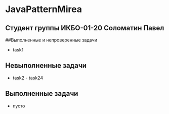 # JavaPatternMirea

## Студент группы ИКБО-01-20 Соломатин Павел

##Выполненные и непроверенные задачи

- task1

## Невыполненные задачи

- task2 - task24

## Выполненные задачи

- пусто